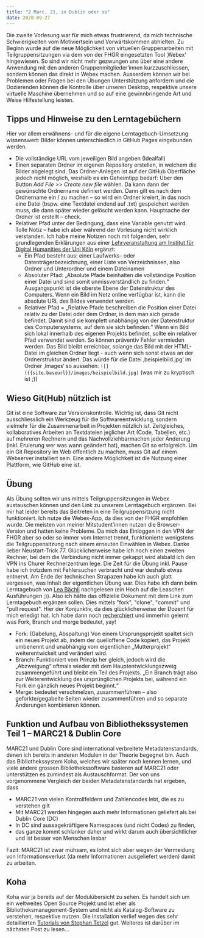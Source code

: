 ```yaml
---
title: "2 Marc, 21, in Dublin oder so"
date: 2020-09-27
---
```


Die zweite Vorlesung war für mich etwas frustrierend, da mich technische Schwierigkeiten vom Motiviertsein und Vorwärtskommen abhielten. 
Zu Beginn wurde auf die neue Möglichkeit von virtuellen Gruppenarbeiten mit Teilgruppensitzungen via dem von der FHGR eingesetzten Tool ‚Webex‘ hingewiesen. So sind wir nicht mehr gezwungen uns über eine andere Anwendung mit den anderen Gruppenmitglieder’innen kurzzuschliessen, sondern können das direkt in Webex machen. Ausserdem können wir bei Problemen oder Fragen bei den Übungen Unterstützung anfordern und die Dozierenden können die Kontrolle über unseren Desktop, respektive unsere virtuelle Maschine übernehmen und so auf eine gewinnbringende Art und Weise Hilfestellung leisten. 

## Tipps und Hinweise zu den Lerntagebüchern 
Hier vor allem erwähnens- und für die eigene Lerntagebuch-Umsetzung wissenswert: Bilder können unterschiedlich in GitHub Pages eingebunden werden. 
+ Die vollständige URL vom jeweiligen Bild angeben (Idealfall)
+ Einen separaten Ordner im eigenen Repository erstellen, in welchem die Bilder abgelegt sind. Das Ordner-Anlegen ist auf der GitHub Oberfläche jedoch nicht möglich, weshalb es ein Geheimtipp bedarf: Über den Button *Add File* >> *Create new file* wählen. Da kann dann der gewünschte Ordnername definiert werden. Dann gilt es nach dem Ordnername ein / zu machen – so wird ein Ordner kreiert, in das noch eine Datei (bspw. eine Textdatei endend auf .txt) gespeichert werden muss, die dann später wieder gelöscht werden kann. Hauptsache der Ordner ist erstellt – check. 
+ Relativer Pfad unter der Bedingung, dass eine Variable genutzt wird. Tolle Notiz – habe ich aber während der Vorlesung nicht wirklich verstanden. Ich habe meine Notizen noch mit folgenden, sehr grundlegenden Erklärungen aus einer [Lehrveranstaltung am Institut für Digital Humanities der Uni Köln](https://lehre.idh.uni-koeln.de/lehrveranstaltungen/wisem19/basissysteme-der-informationsverarbeitung-1-bsi-2/web-technologien/html-1/relative-vs-absolute-pfade/) ergänzt:
  + Ein Pfad besteht aus:  einer Laufwerks- oder Datenträgerbezeichnung, einer Liste von Verzeichnissen, also Ordner und Unterordner und einem Dateinamen
  + Absoluter Pfad:  „Absolute Pfade beinhalten die vollständige Position einer Datei und sind somit unmissverständlich zu finden.“ Ausgangspunkt ist die oberste Ebene der  Datenstruktur des Computers. Wenn ein Bild im Netz online verfügbar ist, kann die absolute URL des Bildes verwendet werden.
  + Relativer Pfad = „Relative Pfade beschreiben die Position einer Datei relativ zu der Datei oder dem Ordner, in dem man sich gerade befindet. Damit sind sie komplett unabhängig von der Datenstruktur des Computersystems, auf dem sie sich befinden.“ Wenn ein Bild sich lokal innerhalb des eigenen Projekts befindet, sollte ein relativer Pfad verwendet werden. So können präventiv Fehler vermieden werden. Das Bild bleibt erreichbar, solange das Bild mit der HTML-Datei im gleichen Ordner liegt - auch wenn sich sonst etwas an der Ordnerstruktur ändert.
Das würde für die Datei ‚beispielbild.jpg‘ im Ordner ‚Images‘ so aussehen: 
```![]({{site.baseurl}}/images/beispielbild.jpg)``` (was mir zu kryptisch ist ;))

## Wieso Git(Hub) nützlich ist
Git ist eine Software zur Versionskontrolle. Wichtig ist, dass Git nicht ausschliesslich ein Werkzeug für die Softwareentwicklung, sondern vielmehr für die Zusammenarbeit in Projekten nützlich ist. Zeitgleiches, kollaboratives Arbeiten an Textdateien jeglicher Art (Code, Tabellen, etc.) auf mehreren Rechnern und das Nachvollziehbarmachen jeder Änderung (inkl. Eruierung wer was wann geändert hat), machen Git so erfolgreich. Um ein Git Repository im Web öffentlich zu machen, muss Git auf einem Webserver installiert sein. Eine andere Möglichkeit ist die Nutzung einer Plattform, wie GitHub eine ist. 

## Übung
Als Übung sollten wir uns mittels Teilgruppensitzungen in Webex austauschen können und den Link zu unserem Lerntagebuch ergänzen. Bei mir hat leider bereits das Beitreten in eine Teilgruppensitzung nicht funktioniert. Ich nutze die Webex-App, da dies von der FHGR empfohlen wurde. Die meisten von meiner Mitstudent’innen nutzen die Browser-Version und hatten keine Probleme. Da mich das Einloggen in den VPN der FHGR aber so oder so immer vom Internet trennt, funktionierte wenigstens die Teilgruppensitzung nach einem erneuten Einwählen in Webex. Danke lieber Neustart-Trick 77. Glücklicherweise habe ich noch einen zweiten Rechner, bei dem die Verbindung nicht immer gekappt wird alsbald ich den VPN ins Churer Rechnerzentrum lege. Die Zeit für die Übung inkl. Pause habe ich trotzdem mit Fehlersuchen verbracht und war deshalb etwas entnervt. Am Ende der technischen Strapazen habe ich auch glatt vergessen, was Inhalt der eigentlichen Übung war. Dies habe ich dann beim Lerntagebuch von [Lea Bächli](https://leabaechli.github.io/bain/lektion2/) nachgelesen (ein Hoch auf die Leaschen Ausführungen ;)). Also ich hätte das offizielle Dokument mit dem Link zum Lerntagebuch ergänzen sollen. Dies mittels "fork", "clone", "commit" und "pull request". Hier der Konjunktiv, da dies glücklicherweise der Dozent für mich erledigt hat. Ich habe dann noch [recherchiert](https://www.dev-insider.de/was-ist-ein-fork-a-745969/) und immerhin gelernt was Fork, Branch und merge bedeutet, yay!
+ Fork: (Gabelung, Abspaltung) Von einem Ursprungsprojekt spaltet sich ein neues Projekt ab, indem der quelloffene Code kopiert, das Projekt umbenennt und unabhängig vom eigentlichen „Mutterprojekt“ weiterentwickelt und verändert wird.
+ Branch: Funktioniert vom Prinzip her gleich, jedoch wird die „Abzweigung“ oftmals wieder mit dem Hauptentwicklungszweig zusammengeführt und bleibt ein Teil des Projekts. „Ein Branch trägt also zur Weiterentwicklung des ursprünglichen Projekts bei, während ein Fork ein gänzlich neues Projekt beginnt.“
+ Merge: bedeutet verschmelzen, zusammenführen – also geforkte/gegabelte Seiten wieder zusammenführen und so separate Änderungen kombinieren können. 

## Funktion und Aufbau von Bibliothekssystemen Teil 1 – MARC21 & Dublin Core
MARC21 und Dublin Core sind international verbreitete Metadatenstandards, denen ich bereits in anderen Modulen in der Theorie begegnet bin. Auch das Bibliothekssystem Koha, welches wir später noch kennen lernen, und viele andere grossen Bibliothekssoftware basieren auf MARC21 oder unterstützen es zumindest als Austauschformat. Der von uns vorgenommene Vergleich der beiden Metadatenstandards hat ergeben, dass 
+ MARC21 von vielen Kontrollfeldern und Zahlencodes lebt, die es zu verstehen gilt
+ Mit MARC21 werden hingegen auch mehr Informationen geliefert als bei Dublin Core (DC)
+ In DC sind aussagekräftigere Namespaces (und nicht Codes) zu finden,
+ das ganze kommt schlanker daher und wirkt darum auch übersichtlicher und ist besser von Menschen lesbar

Fazit: MARC21 ist zwar mühsam, es lohnt sich aber wegen der Vermeidung von Informationsverlust (da mehr Informationen ausgeliefert werden) damit zu arbeiten.

## Koha
Koha war ja bereits auf der Modulübersicht zu sehen. Es handelt sich um ein weltweites Open Source Projekt und ist eher als Bibliotheksmanagement-System und nicht als Katalog-Software zu verstehen, respektive nutzen. Die Installation verlief wegen des sehr detaillierten [Tutorials von Stephan Tetzel](https://zefanjas.de/wie-man-koha-installiert-und-fuer-schulen-einrichtet-teil-1/) gut. Weiteres ist darüber im nächsten Post zu lesen...
